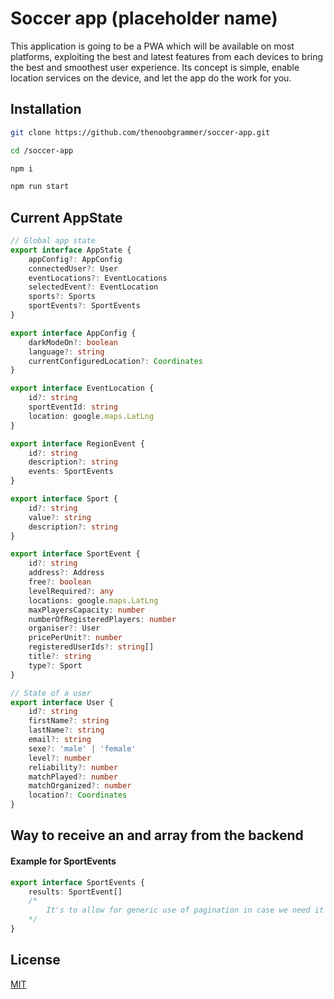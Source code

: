 # Soccer app (placeholder name)

This application is going to be a PWA which will be available on most platforms, exploiting the best and latest features from each devices to bring the best and smoothest user experience. Its concept is simple, enable location services on the device, and let the app do the work for you.

## Installation

```bash
git clone https://github.com/thenoobgrammer/soccer-app.git

cd /soccer-app

npm i

npm run start
```

## Current AppState

```typescript
// Global app state
export interface AppState {
	appConfig?: AppConfig
	connectedUser?: User
	eventLocations?: EventLocations
	selectedEvent?: EventLocation
	sports?: Sports
	sportEvents?: SportEvents
}

export interface AppConfig {
	darkModeOn?: boolean
	language?: string
	currentConfiguredLocation?: Coordinates
}

export interface EventLocation {
	id?: string
	sportEventId: string
	location: google.maps.LatLng
}

export interface RegionEvent {
	id?: string
	description?: string
	events: SportEvents
}

export interface Sport {
	id?: string
	value?: string
	description?: string
}

export interface SportEvent {
	id?: string
	address?: Address
	free?: boolean
	levelRequired?: any
	locations: google.maps.LatLng
	maxPlayersCapacity: number
	numberOfRegisteredPlayers: number
	organiser?: User
	pricePerUnit?: number
	registeredUserIds?: string[]
	title?: string
	type?: Sport
}

// State of a user
export interface User {
	id?: string
	firstName?: string
	lastName?: string
	email?: string
	sexe?: 'male' | 'female'
	level?: number
	reliability?: number
	matchPlayed?: number
	matchOrganized?: number
	location?: Coordinates
}
```

## Way to receive an and array from the backend

#### Example for SportEvents

```typescript
export interface SportEvents {
	results: SportEvent[]
	/*
		It's to allow for generic use of pagination in case we need it later
	*/
}
```

## License

[MIT](https://choosealicense.com/licenses/mit/)
